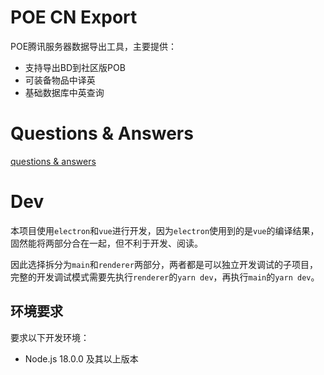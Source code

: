 # POE CN Export
POE腾讯服务器数据导出工具，主要提供：

- 支持导出BD到社区版POB
- 可装备物品中译英
- 基础数据库中英查询

# Questions & Answers
[questions & answers](./QUESTIONS.md)

# Dev

本项目使用`electron`和`vue`进行开发，因为`electron`使用到的是`vue`的编译结果，固然能将两部分合在一起，但不利于开发、阅读。

因此选择拆分为`main`和`renderer`两部分，两者都是可以独立开发调试的子项目，完整的开发调试模式需要先执行`renderer`的`yarn dev`，再执行`main`的`yarn dev`。

## 环境要求

要求以下开发环境：

- Node.js 18.0.0 及其以上版本